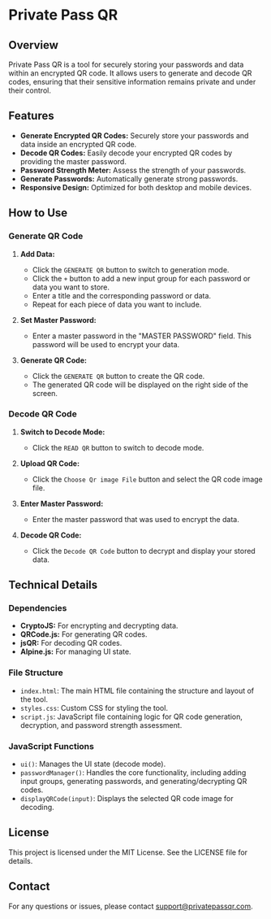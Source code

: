 # Private Pass QR

## Overview

Private Pass QR is a tool for securely storing your passwords and data within an encrypted QR code. It allows users to generate and decode QR codes, ensuring that their sensitive information remains private and under their control.

## Features

- **Generate Encrypted QR Codes:** Securely store your passwords and data inside an encrypted QR code.
- **Decode QR Codes:** Easily decode your encrypted QR codes by providing the master password.
- **Password Strength Meter:** Assess the strength of your passwords.
- **Generate Passwords:** Automatically generate strong passwords.
- **Responsive Design:** Optimized for both desktop and mobile devices.

## How to Use

### Generate QR Code

1. **Add Data:**
   - Click the `GENERATE QR` button to switch to generation mode.
   - Click the `+` button to add a new input group for each password or data you want to store.
   - Enter a title and the corresponding password or data.
   - Repeat for each piece of data you want to include.

2. **Set Master Password:**
   - Enter a master password in the "MASTER PASSWORD" field. This password will be used to encrypt your data.

3. **Generate QR Code:**
   - Click the `GENERATE QR` button to create the QR code.
   - The generated QR code will be displayed on the right side of the screen.

### Decode QR Code

1. **Switch to Decode Mode:**
   - Click the `READ QR` button to switch to decode mode.

2. **Upload QR Code:**
   - Click the `Choose Qr image File` button and select the QR code image file.

3. **Enter Master Password:**
   - Enter the master password that was used to encrypt the data.

4. **Decode QR Code:**
   - Click the `Decode QR Code` button to decrypt and display your stored data.

## Technical Details

### Dependencies

- **CryptoJS:** For encrypting and decrypting data.
- **QRCode.js:** For generating QR codes.
- **jsQR:** For decoding QR codes.
- **Alpine.js:** For managing UI state.

### File Structure

- `index.html`: The main HTML file containing the structure and layout of the tool.
- `styles.css`: Custom CSS for styling the tool.
- `script.js`: JavaScript file containing logic for QR code generation, decryption, and password strength assessment.

### JavaScript Functions

- `ui()`: Manages the UI state (decode mode).
- `passwordManager()`: Handles the core functionality, including adding input groups, generating passwords, and generating/decrypting QR codes.
- `displayQRCode(input)`: Displays the selected QR code image for decoding.

## License

This project is licensed under the MIT License. See the LICENSE file for details.

## Contact

For any questions or issues, please contact [support@privatepassqr.com](mailto:support@privatepassqr.com).
